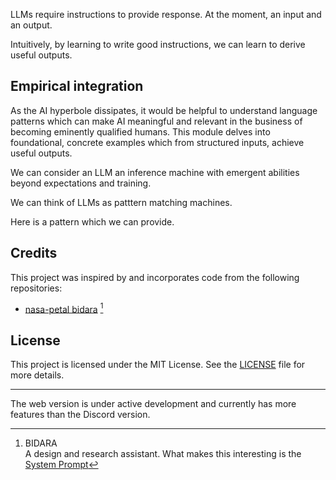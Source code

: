 LLMs require instructions to provide response. At the moment, an input and an output.

Intuitively, by learning to write good instructions, we can learn to derive useful outputs.

## Empirical integration  
As the AI hyperbole dissipates, it would be helpful to understand language patterns which can make AI meaningful and relevant in the business of becoming eminently qualified humans. This module delves into foundational, concrete examples which from structured inputs, achieve useful outputs.

We can consider an LLM an inference machine with emergent abilities beyond expectations and training.

We can think of LLMs as patttern matching machines.

Here is a pattern which we can provide.

## Credits

This project was inspired by and incorporates code from the following repositories:

- [nasa-petal bidara](https://github.com/nasa-petal/bidara.git) [^1]  



## License

This project is licensed under the MIT License. See the [LICENSE](LICENSE) file for more details.

___
[^1]:  BIDARA  
    A design and research assistant. What makes this interesting is the [System Prompt](https://github.com/nasa-petal/bidara) 

The web version is under active development and currently has more features than the Discord version.
[^2]:  :rocket: [Try the web version](https://nasa-petal.github.io/bidara-deep-chat/) &nbsp; :octocat: [See the repo](https://github.com/nasa-petal/bidara-deep-chat/)
